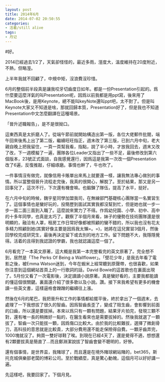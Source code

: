 ```yaml
---
layout: post
title: 2014年6月
date: 2014-07-02 20:50:55
categories:
- 活着/still alive
tags:
- 月记
---
```

#好。

2014已經過去1/2了，天氣卻怪怪的，最近多雨，溼度大，溫度維持在20度附近，不熱，但略溼。

上半年我就不回顧了，中規中矩，沒浪費沒珍惜。

6月的整個前半段真是讓我咬牙切齒度日如年。都是一份Presentation引起的。爲什麼要這麼洋氣的叫Presentation呢，因爲以前我都是用ppt寫，後來用了MacBook後，是用Keynote，總不能叫keyNote還叫ppt吧，太不對了。但是叫Keynote大家又不知道是啥，那就回歸本質，Presentation好了，但是我也不知道Presentation中文怎麼翻譯在這種場景。

「晉升述職報告」，是不是很拗口。

這東西真是太折磨人了。從端午節前就開始構造出第一版，各位大佬郵件批閱，端午回來後馬上出了第二版，繼續旺旺指正，週末改了第三版，已到六月中旬，老大親自晚上把我留住，一頁一頁幫我看，指點，說了半小時，才放我回去，週末又改了改，下一週模擬了一遍，團隊各位Leader又指出了一些不足，最後修改到第六個版本，23號正式面談，自我感覺還行，因爲這是我第一次改一個Presentation改了6遍，反復推敲，仔細琢磨。事情也幹了，牛也吹了。

一件事情沒有做完，就像信用卡賬單出來馬上就要還一樣，讓我無法專心做別的事情。所以當整個晉升流程走完後，我真的很開心，解脫了。至於結果，那又是另一回事兒了，這次不行，下次還有機會嘛。也鍛鍊了隊伍，提高了水平，挺好。

在六月中旬的時候，魏宇星同學加盟我司，在無線部門基礎核心團隊當一名實習生了。這個事情也是蠻好玩的，投簡歷到面試其實我都沒幫到忙，但是她也就一步一步一面二面三面到入職了。這麼說來實力了不得。作爲幼兒園、小學、初中、高中的十多年同學，也真是太巧了。觀察了半個月來看，妹子的優勢在技術團隊還是很明顯的，融洽有人罩，租房工作日常好像都被照顧的蠻不錯的，所以我也沒有花太多精力照顧到她(其實好像主要是因爲我太懶=。=)，她將在這兒實習3個月，然後回學校完成研究生，最後再決定留下或去別的地方工作。留下問題不大，我隱隱覺得。活着的且得到我認證的學霸，我也就認識這麼一個了。

6月看完了一本英文原著，這大概是我第一本完整看完的英文原著了。完全想不到，居然是「The Perks Of Being a Wallflower」。「壁花少年」是我去年看了電影之後，被Emma Watson迷到，今年在蝦米上經常聽到原聲帶，也很喜歡，如果你注意到這個網站首頁上的一行歌詞的話，David Bowie的這首歌也在裏面出現了。5月份又看了一次電影後，決定讀讀小說原著。真是蠻好看的，主要我都能讀的懂這個很關鍵。裏面還介紹了很多歌以及小說。讚。接下來我希望有更多的機會讀一些英文書，這樣逼格會蹭蹭的繼續往上漲。

然後在6月的尾巴，我把晉升和工作的事情都給擺平後，終於拿出了一個週末，去處理了一下我想拔了很久的智齒。因爲智齒長歪了，變成了阻生齒，會影響到前面的臼齒，所以還是要拔掉。本來以爲只有一顆有問題，結果牙片拍完，發現三顆不對，還有唯一長的稍微好一點的，在醫生看來也是需要拔掉的。然後我就選了一顆拔了，智齒一次只能拔一顆，因爲傷口比較大。由於我的比較難拔，選擇了微創骨刀，高科技的意思就是比較貴，大部分費用還不能走保險得自費。一顆牙齒弄完，1000塊就沒了。夠買一雙好球鞋了唉。到現在已經4天了，還是覺得不適，想想還有2顆要拔真是簡直了...而且鄭淵潔說拔了智齒會變不聰明的，好慘。

還有個事情，是世界盃，我賭球了，而且還是在境外賭球網站賭的，bet365，斯托克城俱樂部老闆的博彩公司。至於戰績麼，真是驚心動魄，這個月可以好好講一遍。

先這樣吧，我要回家了。下個月見。



















